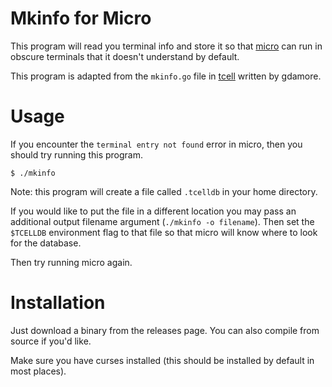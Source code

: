 # Mkinfo for Micro

This program will read you terminal info and store it so that [micro](https://github.com/zyedidia/micro) can run in obscure terminals that it doesn't understand by default.

This program is adapted from the `mkinfo.go` file in [tcell](https://github.com/gdamore/tcell) written by gdamore.

# Usage

If you encounter the `terminal entry not found` error in micro, then you should try running this program.

```
$ ./mkinfo
```

Note: this program will create a file called `.tcelldb` in your home directory.

If you would like to put the file in a different location you may pass an additional output filename argument (`./mkinfo -o filename`). Then set the `$TCELLDB` environment flag to that
file so that micro will know where to look for the database.

Then try running micro again.

# Installation

Just download a binary from the releases page. You can also compile from source if you'd like.

Make sure you have curses installed (this should be installed by default in most places).
